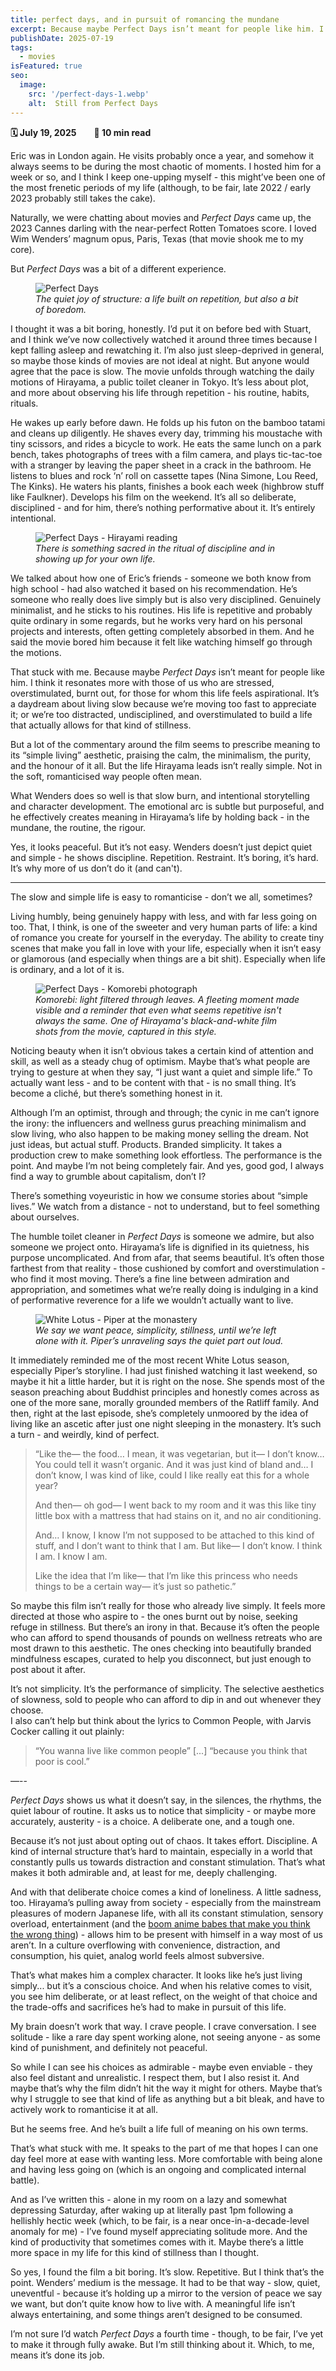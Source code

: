 ```yaml
---
title: perfect days, and in pursuit of romancing the mundane
excerpt: Because maybe Perfect Days isn’t meant for people like him. I think it resonates more with those of us who are stressed, overstimulated, burnt out, for those for whom this life feels aspirational. It’s a daydream about living slow because we’re moving too fast to appreciate it; or we’re too distracted, undisciplined, and overstimulated to build a life that actually allows for that kind of stillness.
publishDate: 2025-07-19
tags:
  - movies
isFeatured: true
seo:
  image:
    src: '/perfect-days-1.webp'
    alt:  Still from Perfect Days
---
```


**🗓️ July 19, 2025**  **📖 10 min read**

Eric was in London again. He visits probably once a year, and somehow it always seems to be during the most chaotic of moments. I hosted him for a week or so, and I think I keep one-upping myself - this might’ve been one of the most frenetic periods of my life (although, to be fair, late 2022 / early 2023 probably still takes the cake).

Naturally, we were chatting about movies and *Perfect Days* came up, the 2023 Cannes darling with the near-perfect Rotten Tomatoes score. I loved Wim Wenders’ magnum opus, Paris, Texas (that movie shook me to my core).

But *Perfect Days* was a bit of a different experience.

<figure>
  <img src="/perfect-days-1.webp" alt="Perfect Days" />
  <figcaption><i>The quiet joy of structure: a life built on repetition, but also a bit of boredom.</i></figcaption>
</figure>

I thought it was a bit boring, honestly. I’d put it on before bed with Stuart, and I think we’ve now collectively watched it around three times because I kept falling asleep and rewatching it. I’m also just sleep-deprived in general, so maybe those kinds of movies are not ideal at night. But anyone would agree that the pace is slow. The movie unfolds through watching the daily motions of Hirayama, a public toilet cleaner in Tokyo. It’s less about plot, and more about observing his life through repetition - his routine, habits, rituals.

He wakes up early before dawn. He folds up his futon on the bamboo tatami and cleans up diligently. He shaves every day, trimming his moustache with tiny scissors, and rides a bicycle to work. He eats the same lunch on a park bench, takes photographs of trees with a film camera, and plays tic-tac-toe with a stranger by leaving the paper sheet in a crack in the bathroom. He listens to blues and rock ‘n’ roll on cassette tapes (Nina Simone, Lou Reed, The Kinks). He waters his plants, finishes a book each week (highbrow stuff like Faulkner). Develops his film on the weekend. It’s all so deliberate, disciplined - and for him, there’s nothing performative about it. It’s entirely intentional.

<figure>
  <img src="/perfect-days-2.webp" alt="Perfect Days - Hirayami reading" />
  <figcaption><i>There is something sacred in the ritual of discipline and in showing up for your own life.</i></figcaption>
</figure>

We talked about how one of Eric’s friends - someone we both know from high school - had also watched it based on his recommendation. He’s someone who really does live simply but is also very disciplined. Genuinely minimalist, and he sticks to his routines. His life is repetitive and probably quite ordinary in some regards, but he works very hard on his personal projects and interests, often getting completely absorbed in them. And he said the movie bored him because it felt like watching himself go through the motions.

That stuck with me. Because maybe *Perfect Days* isn’t meant for people like him. I think it resonates more with those of us who are stressed, overstimulated, burnt out, for those for whom this life feels aspirational. It’s a daydream about living slow because we’re moving too fast to appreciate it; or we’re too distracted, undisciplined, and overstimulated to build a life that actually allows for that kind of stillness.

But a lot of the commentary around the film seems to prescribe meaning to its “simple living” aesthetic, praising the calm, the minimalism, the purity, and the honour of it all. But the life Hirayama leads isn’t really simple. Not in the soft, romanticised way people often mean.

What Wenders does so well is that slow burn, and intentional storytelling and character development. The emotional arc is subtle but purposeful, and he effectively creates meaning in Hirayama’s life by holding back - in the mundane, the routine, the rigour.

Yes, it looks peaceful. But it’s not easy. Wenders doesn’t just depict quiet and simple - he shows discipline. Repetition. Restraint. It’s boring, it’s hard. It’s why more of us don’t do it (and can't).

---

The slow and simple life is easy to romanticise - don’t we all, sometimes?

Living humbly, being genuinely happy with less, and with far less going on too. That, I think, is one of the sweeter and very human parts of life: a kind of romance you create for yourself in the everyday. The ability to create tiny scenes that make you fall in love with your life, especially when it isn’t easy or glamorous (and especially when things are a bit shit). Especially when life is ordinary, and a lot of it is.

<figure>
  <img src="/perfect-days-3.jpg" alt="Perfect Days - Komorebi photograph" />
  <figcaption><i>Komorebi: light filtered through leaves. A fleeting moment made visible and a reminder that even what seems repetitive isn't always the same. One of Hirayama's black-and-white film shots from the movie, captured in this style.</i></figcaption>
</figure>

Noticing beauty when it isn’t obvious takes a certain kind of attention and skill, as well as a steady chug of optimism. Maybe that’s what people are trying to gesture at when they say, “I just want a quiet and simple life.” To actually want less - and to be content with that - is no small thing. It’s become a cliché, but there’s something honest in it.

Although I’m an optimist, through and through; the cynic in me can’t ignore the irony: the influencers and wellness gurus preaching minimalism and slow living, who also happen to be making money selling the dream. Not just ideas, but actual stuff. Products. Branded simplicity. It takes a production crew to make something look effortless. The performance is the point. And maybe I’m not being completely fair. And yes, good god, I always find a way to grumble about capitalism, don’t I?

There’s something voyeuristic in how we consume stories about “simple lives.” We watch from a distance - not to understand, but to feel something about ourselves.

The humble toilet cleaner in *Perfect Days* is someone we admire, but also someone we project onto. Hirayama’s life is dignified in its quietness, his purpose uncomplicated. And from afar, that seems beautiful. It’s often those farthest from that reality - those cushioned by comfort and overstimulation - who find it most moving. There’s a fine line between admiration and appropriation, and sometimes what we’re really doing is indulging in a kind of performative reverence for a life we wouldn’t actually want to live.

<figure>
  <img src="/perfect-days-4-white-lotus.webp" alt="White Lotus - Piper at the monastery" />
  <figcaption><i>We say we want peace, simplicity, stillness, until we’re left alone with it. Piper’s unraveling says the quiet part out loud.</i></figcaption>
</figure>

It immediately reminded me of the most recent White Lotus season, especially Piper’s storyline. I had just finished watching it last weekend, so maybe it hit a little harder, but it is right on the nose. She spends most of the season preaching about Buddhist principles and honestly comes across as one of the more sane, morally grounded members of the Ratliff family. And then, right at the last episode, she’s completely unmoored by the idea of living like an ascetic after just one night sleeping in the monastery. It’s such a turn - and weirdly, kind of perfect. 

> “Like the— the food… I mean, it was vegetarian, but it— I don’t know… You could tell it wasn’t organic. And it was just kind of bland and… I don’t know, I was kind of like, could I like really eat this for a whole year?  
>  
> And then— oh god— I went back to my room and it was this like tiny little box with a mattress that had stains on it, and no air conditioning.  
>  
> And… I know, I know I’m not supposed to be attached to this kind of stuff, and I don’t want to think that I am. But like— I don’t know. I think I am. I know I am.  
>  
> Like the idea that I’m like— that I’m like this princess who needs things to be a certain way— it’s just so pathetic.”  

So maybe this film isn’t really for those who already live simply. It feels more directed at those who aspire to - the ones burnt out by noise, seeking refuge in stillness. But there’s an irony in that. Because it’s often the people who can afford to spend thousands of pounds on wellness retreats who are most drawn to this aesthetic. The ones checking into beautifully branded mindfulness escapes, curated to help you disconnect, but just enough to post about it after.

It’s not simplicity. It’s the performance of simplicity. The selective aesthetics of slowness, sold to people who can afford to dip in and out whenever they choose.  
I also can’t help but think about the lyrics to Common People, with Jarvis Cocker calling it out plainly:

> “You wanna live like common people” [...] “because you think that poor is cool.”  

—--

*Perfect Days* shows us what it doesn’t say, in the silences, the rhythms, the quiet labour of routine. It asks us to notice that simplicity - or maybe more accurately, austerity - is a choice. A deliberate one, and a tough one.

Because it’s not just about opting out of chaos. It takes effort. Discipline. A kind of internal structure that’s hard to maintain, especially in a world that constantly pulls us towards distraction and constant stimulation. That’s what makes it both admirable and, at least for me, deeply challenging.

And with that deliberate choice comes a kind of loneliness. A little sadness, too. Hirayama’s pulling away from society - especially from the mainstream pleasures of modern Japanese life, with all its constant stimulation, sensory overload, entertainment (and the [boom anime babes that make you think the wrong thing](http://youtube.com/watch?v=fC_q9KPczAg)) - allows him to be present with himself in a way most of us aren’t. In a culture overflowing with convenience, distraction, and consumption, his quiet, analog world feels almost subversive.

That’s what makes him a complex character. It looks like he’s just living simply... but it’s a conscious choice. And when his relative comes to visit, you see him deliberate, or at least reflect, on the weight of that choice and the trade-offs and sacrifices he’s had to make in pursuit of this life.

My brain doesn’t work that way. I crave people. I crave conversation. I see solitude - like a rare day spent working alone, not seeing anyone - as some kind of punishment, and definitely not peaceful.

So while I can see his choices as admirable - maybe even enviable - they also feel distant and unrealistic. I respect them, but I also resist it. And maybe that’s why the film didn’t hit the way it might for others. Maybe that’s why I struggle to see that kind of life as anything but a bit bleak, and have to actively work to romanticise it at all.

But he seems free. And he’s built a life full of meaning on his own terms.

That’s what stuck with me. It speaks to the part of me that hopes I can one day feel more at ease with wanting less. More comfortable with being alone and having less going on (which is an ongoing and complicated internal battle).

And as I’ve written this - alone in my room on a lazy and somewhat depressing Saturday, after waking up at literally past 1pm following a hellishly hectic week (which, to be fair, is a near once-in-a-decade-level anomaly for me) - I’ve found myself appreciating solitude more. And the kind of productivity that sometimes comes with it. Maybe there’s a little more space in my life for this kind of stillness than I thought.

So yes, I found the film a bit boring. It’s slow. Repetitive. But I think that’s the point. Wenders’ medium is the message. It had to be that way - slow, quiet, uneventful - because it’s holding up a mirror to the version of peace we say we want, but don’t quite know how to live with. A meaningful life isn’t always entertaining, and some things aren’t designed to be consumed.

I’m not sure I’d watch *Perfect Days* a fourth time - though, to be fair, I’ve yet to make it through fully awake. But I’m still thinking about it. Which, to me, means it’s done its job.
